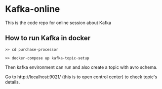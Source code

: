 # Kafka-online

This is the code repo for online session about Kafka

## How to run Kafka in docker

```
>> cd purchase-processor

>> docker-compose up kafka-topic-setup
```

Then kafka environment can run and also create a topic with avro schema.

Go to http://localhost:9021/ (this is to open control center) to check topic's details.
